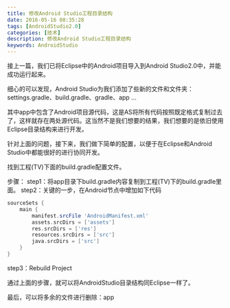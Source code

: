 ```yaml
---
title: 修改Android Studio工程目录结构
date: 2016-05-16 08:35:28
tags: [AndroidStudio2.0]
categories: [技术]
description: 修改Android Studio工程目录结构
keywords: AndroidStudio
---
```

接上一篇，我们已将Eclipse中的Android项目导入到Android Studio2.0中，并能成功运行起来。

细心的可以发现，Android Studio为我们添加了些新的文件和文件夹：settings.gradle、build.gradle、gradle、app ...

其中app中包含了Android项目源代码，这是AS将所有代码按照既定格式复制过去了，这样就存在两处源代码。这当然不是我们想要的结果，我们想要的是依旧使用Eclipse目录结构来进行开发。

针对上面的问题，接下来，我们做下简单的配置，以便于在Eclipse和Android Studio中都能很好的进行协同开发。

找到工程(TV)下面的build.gradle配置文件。

步骤：
step1：将app目录下build.gradle内容复制到工程(TV)下的build.gradle里面。
step2：关键的一步，在Android节点中增加如下代码
~~~groovy
sourceSets {
    main {
        manifest.srcFile 'AndroidManifest.xml'
        assets.srcDirs = ['assets']
        res.srcDirs = ['res']
        resources.srcDirs = ['src']
        java.srcDirs = ['src']
    }
}
~~~
step3：Rebuild Project

通过上面的步骤，就可以将AndroidStudio目录结构同Eclipse一样了。

最后，可以将多余的文件进行删除：app

